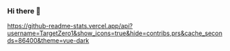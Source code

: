 ### Hi there 👋

https://github-readme-stats.vercel.app/api?username=TargetZero1&show_icons=true&hide=contribs,prs&cache_seconds=86400&theme=vue-dark

<!--
**TargetZero1/TargetZero1** is a ✨ _special_ ✨ repository because its `README.md` (this file) appears on your GitHub profile.

Here are some ideas to get you started:

- 🔭 I’m currently working on ...
- 🌱 I’m currently learning ...
- 👯 I’m looking to collaborate on ...
- 🤔 I’m looking for help with ...
- 💬 Ask me about ...
- 📫 How to reach me: ...
- 😄 Pronouns: ...
- ⚡ Fun fact: ...
-->
